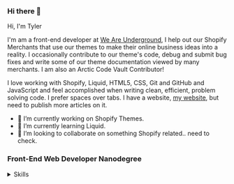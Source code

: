### Hi there 👋

<!--
**tyler-vs/tyler-vs** is a ✨ _special_ ✨ repository because its `README.md` (this file) appears on your GitHub profile.

Here are some ideas to get you started:

- 🔭 I’m currently working on ...
- 🌱 I’m currently learning ...
- 👯 I’m looking to collaborate on ...
- 🤔 I’m looking for help with ...
- 💬 Ask me about ...
- 📫 How to reach me: ...
- 😄 Pronouns: ...
- ⚡ Fun fact: ...
-->

Hi, I'm Tyler

I'm am a front-end developer at [We Are Underground](https://www.weareunderground.com/), I help out our Shopify Merchants that use our themes to make their online business ideas into a reality. I occasionally contribute to our theme's code, debug and submit bug fixes and write some of our theme documentation viewed by many merchants. I am also an Arctic Code Vault Contributor!

I love working with Shopify, Liquid, HTML5, CSS, Git and GitHub and JavaScript and feel accomplished when writing clean, efficient, problem solving code. I prefer spaces over tabs. I have a website, [my website](https://tylervanschaick.com/), but need to publish more articles on it.

- 🔭 I’m currently working on Shopify Themes.
- 🌱 I’m currently learning Liquid.
- 👯 I’m looking to collaborate on something Shopify related.. need to check.


### Front-End Web Developer Nanodegree

<details>
  <summary>Skills</summary>

Here are some things I know

- HTML
- CSS
- JavaScript
- Shopify
- Liquid
- jQuery
- Git
- GitHub
- Terminal.app (cli)
- Adobe Photoshop
- Word and Excel
- Responsive Web Design 
- BEM
- Jekyll

</details>

